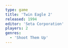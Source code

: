```yaml
---
type: game
title: 'Twin Eagle 2'
released: 1994
editor: 'Seta Corporation'
players: 2
genres:
  - 'Shoot Them Up'
---
```

